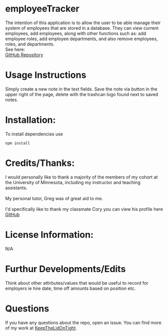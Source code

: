 # employeeTracker
The intention of this application is to allow the user to be able manage their system of employees that are stored in a database. They can view current employees, add employees, along with other functions such as: add employee roles, add employee departments, and also remove employees, roles, and departments.
<br>
See here:
<br>
[GitHub Repository](https://github.com/KeepTheLidOnTight/employeeTracker)
# Usage Instructions
Simply create a new note in the text fields. Save the note via button in the upper right of the page, delete with the trashcan logo found next to saved notes.

# Installation:
To install dependencies use
```
npm install 
```

# Credits/Thanks:
I would personally like to thank a majority of the members of my cohort at the University of Minnesota, including my instructor and teaching assistants.
<br>
<br>
My personal tutor, Greg was of great aid to me.
<br>
<br>
I'd specifically like to thank my classmate Cory you can view his profile here [GitHub](https://github.com/coryjquirk) 

# License Information: 
N/A

# Furthur Developments/Edits
Think about other attirbutes/values that would be useful to record for employers ie hire date, time off amounts based on position etc.

# Questions 
If you have any questions about the repo, open an issue. You can find more of my work at [KeepTheLidOnTight](https://github.com/KeepTheLidOnTight/).